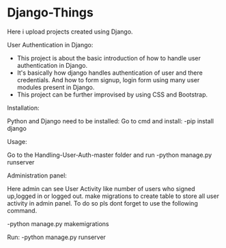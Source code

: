 # Django-Things
Here i upload projects created using Django.

User Authentication in Django:

* This project is about the basic introduction of how to handle user authentication in Django.
* It's basically how django handles authentication of user and there credentials. And how to form signup, login form using many user modules present in Django.
* This project can be further improvised by using CSS and Bootstrap.

Installation:

Python and Django need to be installed:
Go to cmd and install:
-pip install django

Usage:

Go to the Handling-User-Auth-master folder and run
-python manage.py runserver

Administration panel:

Here admin can see User Activity like number of users who signed up,logged in or logged out.
make migrations to create table to store all user activity in admin panel.
To do so pls dont forget to use the following command.

-python manage.py makemigrations

Run:
-python manage.py runserver
